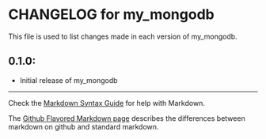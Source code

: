 # CHANGELOG for my_mongodb

This file is used to list changes made in each version of my_mongodb.

## 0.1.0:

* Initial release of my_mongodb

- - -
Check the [Markdown Syntax Guide](http://daringfireball.net/projects/markdown/syntax) for help with Markdown.

The [Github Flavored Markdown page](http://github.github.com/github-flavored-markdown/) describes the differences between markdown on github and standard markdown.
